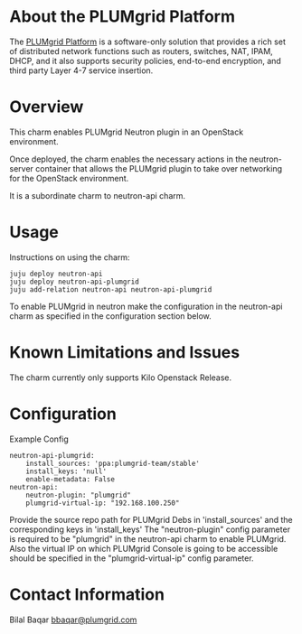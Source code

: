 # About the PLUMgrid Platform

The [PLUMgrid Platform](http://www.plumgrid.com/technology/plumgrid-platform/) is a software-only solution that provides a rich set of distributed network functions such as routers, switches, NAT, IPAM, DHCP, and it also supports security policies, end-to-end encryption, and third party Layer 4-7 service insertion.

# Overview

This charm enables PLUMgrid Neutron plugin in an OpenStack environment.

Once deployed, the charm enables the necessary actions in the neutron-server container that allows the PLUMgrid plugin to take over networking for the OpenStack environment.

It is a subordinate charm to neutron-api charm.


# Usage

Instructions on using the charm:

    juju deploy neutron-api
    juju deploy neutron-api-plumgrid
    juju add-relation neutron-api neutron-api-plumgrid

To enable PLUMgrid in neutron make the configuration in the neutron-api charm as specified in the configuration section below.

# Known Limitations and Issues

The charm currently only supports Kilo Openstack Release.

# Configuration

Example Config

    neutron-api-plumgrid:
        install_sources: 'ppa:plumgrid-team/stable'
        install_keys: 'null'
        enable-metadata: False
    neutron-api:
        neutron-plugin: "plumgrid"
        plumgrid-virtual-ip: "192.168.100.250"

Provide the source repo path for PLUMgrid Debs in 'install_sources' and the corresponding keys in 'install_keys'
The "neutron-plugin" config parameter is required to be "plumgrid" in the neutron-api charm to enable PLUMgrid.
Also the virtual IP on which PLUMgrid Console is going to be accessible should be specified in the "plumgrid-virtual-ip" config parameter.

# Contact Information

Bilal Baqar <bbaqar@plumgrid.com>
